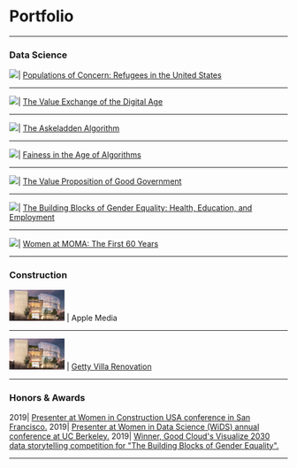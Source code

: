 # Portfolio

---

### Data Science 

<img src="images/dummy_thumbnail.jpg?raw=true" width = "100"/>| [Populations of Concern: Refugees in the United States](https://www.behance.net/gallery/87351527/Populations-of-Concern-Refugees-in-the-United-States?tracking_source=project_owner_other_projects)

---
<img src="images/dummy_thumbnail.jpg?raw=true" width = "100"/>| [The Value Exchange of the Digital Age](https://medium.com/berkeleyischool/the-value-exchange-of-the-digital-age-9d44ddd2d0c0)

---
<img src="images/dummy_thumbnail.jpg?raw=true" width = "100"/>| [The Askeladden Algorithm](https://github.com/annacjacobson/207_FinalProject_Askeladden)

---
<img src="images/dummy_thumbnail.jpg?raw=true" width = "100"/>| [Fainess in the Age of Algorithms](https://medium.com/berkeleyischool/fairness-in-the-age-of-algorithms-feb11c56a709)

---
<img src="images/dummy_thumbnail.jpg?raw=true" width = "100"/>| [The Value Proposition of Good Government](https://www.behance.net/gallery/76704737/WDVP-2019-The-Value-Proposition-of-Good-Government)

---
<img src="images/dummy_thumbnail.jpg?raw=true" width = "100"/>| [The Building Blocks of Gender Equality: Health, Education, and Employment](https://datastudio.google.com/u/0/reporting/1tlqT8tm00MX9md_f4DitMSVqWbk-6oK0)

---
<img src="images/dummy_thumbnail.jpg?raw=true" width = "100"/>| [Women at MOMA: The First 60 Years](https://medium.com/berkeleyischool/women-at-moma-the-first-60-years-383d6b98f4f)

---

### Construction

<img src="images/apple_media.jpg?raw=true" width = "100"/> | Apple Media

---
<img src="images/apple_media.jpg?raw=true" width = "100"/> | [Getty Villa Renovation](https://annacjacobson.github.io/thegettyvilla)

---

### Honors & Awards

2019| [Presenter at Women in Construction USA conference in San Francisco.](https://medium.com/berkeleyischool/crafting-a-sustainable-career-8ba3d8cdbcd6)
2019| [Presenter at Women in Data Science (WiDS) annual conference at UC Berkeley.](https://www.ischool.berkeley.edu/events/2019/wids-berkeley)
2019| [Winner, Good Cloud's Visualize 2030 data storytelling competition for "The Building Blocks of Gender Equality".](https://cloud.google.com/visualize-2030/#meet-the-winners)

---
